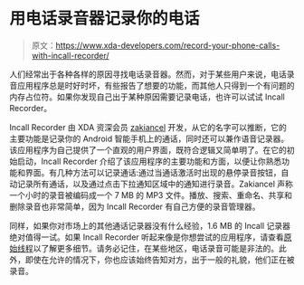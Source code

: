 # 用电话录音器记录你的电话

> 原文：<https://www.xda-developers.com/record-your-phone-calls-with-incall-recorder/>

人们经常出于各种各样的原因寻找电话录音器。然而，对于某些用户来说，电话录音应用程序总是时好时坏，有些报告了想要的功能，而其他人只得到一个有问题的内存占位符。如果你发现自己出于某种原因需要记录电话，也许可以试试 Incall Recorder。

Incall Recorder 由 XDA 资深会员 [zakiancel](http://forum.xda-developers.com/member.php?u=5103636) 开发，从它的名字可以推断，它的主要功能是记录你的 Android 智能手机上的通话，同时还可以兼作语音记录器。该应用程序为自己提供了一个直观的用户界面，既符合逻辑又简单明了。在它的初始启动，Incall Recorder 介绍了该应用程序的主要功能和方面，以便让你熟悉功能和界面。有几种方法可以记录通话:通过当通话激活时出现的悬停录音按钮，自动记录所有通话，以及通过点击下拉通知区域中的通知进行录音。Zakiancel 声称一个小时的录音被编码成一个 7 MB 的 MP3 文件。播放、搜索、重命名、共享和删除录音也非常简单，因为 Incall Recorder 有自己方便的录音管理器。

同样，如果你对市场上的其他通话记录器没有什么经验，1.6 MB 的 Incall 记录器绝对值得一试。如果 Incall Recorder 听起来像是你想尝试的应用程序，请查看[原始线程](http://forum.xda-developers.com/showthread.php?t=2222741)以了解更多细节。请务必记住，在某些地区，电话录音可能是非法的。此外，即使在允许的情况下，你也应该始终告知对方，出于一般的礼貌，他们正在被录音。